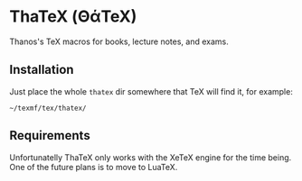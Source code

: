 # ThaTeX (ΘάTeX)

Thanos's TeX macros for books, lecture notes, and exams.

## Installation

Just place the whole `thatex` dir somewhere that TeX will find it, for example:

    ~/texmf/tex/thatex/

## Requirements

Unfortunatelly ThaTeX only works with the XeTeX engine for the time being.
One of the future plans is to move to LuaTeX.

